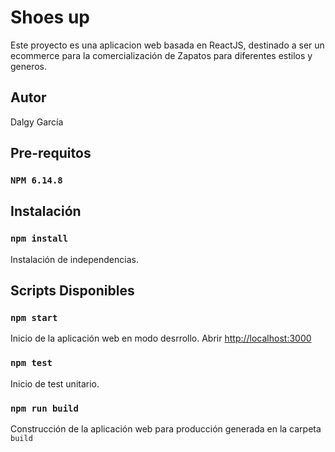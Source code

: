 # Shoes up 
Este proyecto es una aplicacion web basada en ReactJS, destinado a ser un ecommerce para la comercialización de Zapatos para diferentes estilos y generos.

## Autor

Dalgy García

## Pre-requitos
### `NPM 6.14.8`

## Instalación
### `npm install`
Instalación de independencias.

## Scripts Disponibles

### `npm start`

Inicio de la aplicación web en modo desrrollo.
Abrir [http://localhost:3000](http://localhost:3000)

### `npm test`

Inicio  de test unitario.

### `npm run build`

Construcción de la aplicación web para producción generada en la carpeta `build`
